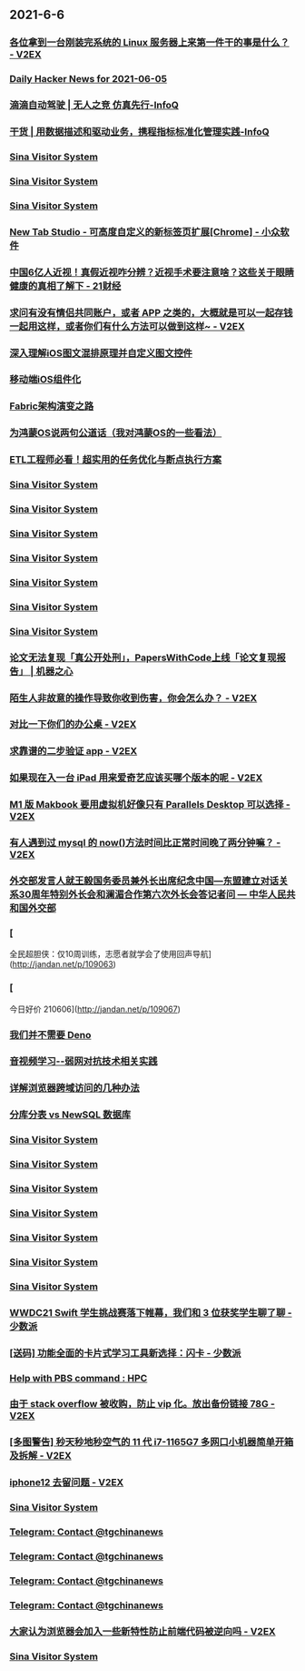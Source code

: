 
## 2021-6-6

### [各位拿到一台刚装完系统的 Linux 服务器上来第一件干的事是什么？ - V2EX](https://www.v2ex.com/t/781606)

### [Daily Hacker News for 2021-06-05](https://www.daemonology.net/hn-daily/2021-06-05.html)

### [滴滴自动驾驶 | 无人之竞 仿真先行-InfoQ](https://www.infoq.cn/article/lrmj5i5ytQIhirewUoOr)

### [干货 | 用数据描述和驱动业务，携程指标标准化管理实践-InfoQ](https://www.infoq.cn/article/1E7OG0bLBIDjlOjBXFYB)

### [Sina Visitor System](https://weibo.com/1402400261/KiSSeALWs)

### [Sina Visitor System](https://weibo.com/1715118170/KiSDAvLfn)

### [Sina Visitor System](https://weibo.com/1715118170/KiSro4nWf)

### [New Tab Studio - 可高度自定义的新标签页扩展[Chrome] - 小众软件](https://www.appinn.com/new-tab-studio/)

### [中国6亿人近视！真假近视咋分辨？近视手术要注意啥？这些关于眼睛健康的真相了解下 - 21财经](https://m.21jingji.com/article/20210606/herald/321e7162e1b0818e95135ff003c5e5b2.html)

### [求问有没有情侣共同账户，或者 APP 之类的，大概就是可以一起存钱一起用这样，或者你们有什么方法可以做到这样~ - V2EX](https://www.v2ex.com/t/781566)

### [深入理解iOS图文混排原理并自定义图文控件](https://www.infoq.cn/article/a176a9d7506b58f20fb890d24)

### [移动端iOS组件化](https://www.infoq.cn/article/350cb241ebf8546d4ef2e55c7)

### [Fabric架构演变之路](https://www.infoq.cn/article/ff7caf8d1fef7993963fbd3db)

### [为鸿蒙OS说两句公道话（我对鸿蒙OS的一些看法）](https://www.infoq.cn/article/e9e876116355b1f954d313b14)

### [ETL工程师必看！超实用的任务优化与断点执行方案](https://www.infoq.cn/article/f22f5e68a70b6d995f4166826)

### [Sina Visitor System](https://weibo.com/1402400261/KiTZU79u2)

### [Sina Visitor System](https://weibo.com/1402400261/KiTW6hOc3)

### [Sina Visitor System](https://weibo.com/1402400261/KiTShAk5D)

### [Sina Visitor System](https://weibo.com/1402400261/KiT4O9Fzp)

### [Sina Visitor System](https://weibo.com/1715118170/KiUd3FuIP)

### [Sina Visitor System](https://weibo.com/1715118170/KiTqHzAj9)

### [Sina Visitor System](https://weibo.com/1715118170/KiT2B114Q)

### [论文无法复现「真公开处刑」，PapersWithCode上线「论文复现报告」 | 机器之心](https://www.jiqizhixin.com/articles/2021-06-06)

### [陌生人非故意的操作导致你收到伤害，你会怎么办？ - V2EX](https://www.v2ex.com/t/781658)

### [对比一下你们的办公桌 - V2EX](https://www.v2ex.com/t/781653)

### [求靠谱的二步验证 app - V2EX](https://www.v2ex.com/t/781638)

### [如果现在入一台 iPad 用来爱奇艺应该买哪个版本的呢 - V2EX](https://www.v2ex.com/t/781624)

### [M1 版 Makbook 要用虚拟机好像只有 Parallels Desktop 可以选择 - V2EX](https://www.v2ex.com/t/781567)

### [有人遇到过 mysql 的 now()方法时间比正常时间晚了两分钟嘛？ - V2EX](https://www.v2ex.com/t/781544)

### [外交部发言人就王毅国务委员兼外长出席纪念中国—东盟建立对话关系30周年特别外长会和澜湄合作第六次外长会答记者问 — 中华人民共和国外交部](https://www.fmprc.gov.cn/web/wjdt_674879/fyrbt_674889/t1881643.shtml)

### [
全民超胆侠：仅10周训练，志愿者就学会了使用回声导航](http://jandan.net/p/109063)

### [
今日好价 210606](http://jandan.net/p/109067)

### [我们并不需要 Deno](https://www.infoq.cn/article/5f173c78a8cbd83b73b8d028f)

### [音视频学习--弱网对抗技术相关实践](https://www.infoq.cn/article/8798d2d14eea67d5ece9792a2)

### [详解浏览器跨域访问的几种办法](https://www.infoq.cn/article/26921f6d2b9b3c08776b76ea2)

### [分库分表 vs NewSQL 数据库](https://www.infoq.cn/article/e57180825ef448e3ba5a4346c)

### [Sina Visitor System](https://weibo.com/1402400261/KiUIklHXo)

### [Sina Visitor System](https://weibo.com/1402400261/KiUH47Wza)

### [Sina Visitor System](https://weibo.com/1402400261/KiUjKvB8I)

### [Sina Visitor System](https://weibo.com/1402400261/KiUjfu198)

### [Sina Visitor System](https://weibo.com/1715118170/KiVaIm56J)

### [Sina Visitor System](https://weibo.com/1715118170/KiUZQiQPa)

### [Sina Visitor System](https://weibo.com/1715118170/KiUBClRXg)

### [WWDC21 Swift 学生挑战赛落下帷幕，我们和 3 位获奖学生聊了聊 - 少数派](https://sspai.com/post/67038)

### [[送码] 功能全面的卡片式学习工具新选择：闪卡 - 少数派](https://sspai.com/post/66949)

### [Help with PBS command : HPC](https://www.reddit.com/r/HPC/comments/ntfpe8/help_with_pbs_command/)

### [由于 stack overflow 被收购，防止 vip 化。放出备份链接 78G - V2EX](https://www.v2ex.com/t/781651)

### [[多图警告] 秒天秒地秒空气的 11 代 i7-1165G7 多网口小机器简单开箱及拆解 - V2EX](https://www.v2ex.com/t/781620)

### [iphone12 去留问题 - V2EX](https://www.v2ex.com/t/781601)

### [Sina Visitor System](https://weibo.com/1642628345/KiVZCbf6x)

### [Telegram: Contact @tgchinanews](https://t.me/tgchinanews/1293)

### [Telegram: Contact @tgchinanews](https://t.me/tgchinanews/1292)

### [Telegram: Contact @tgchinanews](https://t.me/tgchinanews/1291)

### [Telegram: Contact @tgchinanews](https://t.me/tgchinanews/1290)

### [大家认为浏览器会加入一些新特性防止前端代码被逆向吗 - V2EX](https://www.v2ex.com/t/781702)

### [Sina Visitor System](https://weibo.com/1402400261/KiWXYhSDi)